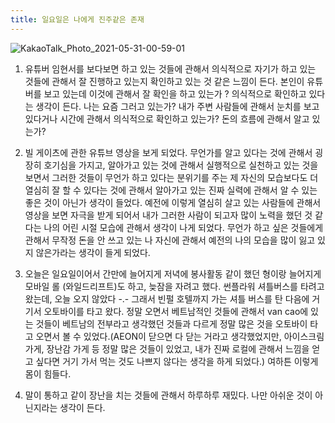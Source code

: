 ```yaml
---
title: 일요일은 나에게 진주같은 존재
---
```

![KakaoTalk_Photo_2021-05-31-00-59-01](https://user-images.githubusercontent.com/50545088/120111086-787da280-c1ab-11eb-88e6-0ae1b83aac86.jpeg)


1. 유튜버 임현서를 보다보면 하고 있는 것들에 관해서 의식적으로 자기가 하고 있는 것들에 관해서 잘 진행하고 있는지 확인하고 있는 것 같은 느낌이 든다. 본인이 유튜버를 보고 있는데 이것에 관해서 잘 확인을 하고 있는가 ? 의식적으로 확인하고 있다는 생각이 든다. 나는 요즘 그러고 있는가? 내가 주변 사람들에 관해서 눈치를 보고 있다거나 시간에 관해서 의식적으로 확인하고 있는가? 돈의 흐름에 관해서 알고 있는가?

2. 빌 게이츠에 관한 유튜브 영상을 보게 되었다. 무언가를 알고 있다는 것에 관해서 굉장히 호기심을 가지고, 알아가고 있는 것에 관해서 실행적으로 실천하고 있는 것을 보면서 그러한 것들이 무언가 하고 있다는 분위기를 주는 제 자신의 모습보다도 더 열심히 잘 할 수 있다는 것에 관해서 알아가고 있는 진짜 실력에 관해서 알 수 있는 좋은 것이 아닌가 생각이 들었다. 예전에 이렇게 열심히 살고 있는 사람들에 관해서 영상을 보면 자극을 받게 되어서 내가 그러한 사람이 되고자 많이 노력을 했던 것 같다는 나의 어린 시절 모습에 관해서 생각이 나게 되었다. 무언가 하고 싶은 것들에게 관해서 무작정 돈을 안 쓰고 있는 나 자신에 관해서 예전의 나의 모습을 많이 잃고 있지 않은가라는 생각이 들게 되었다. 

3. 오늘은 일요일이어서 간만에 늘어지게 저녁에 봉사활동 같이 했던 형이랑 늘어지게 모바일 롤 (와일드리프트)도 하고, 늦잠을 자려고 했다. <!--그런데 아침 8시에 울리는 휴대폰 보이스톡 소리, 같은 회사에 근무하고 있는 친구가 아침에 일을 한다고 하면서 나왔다고 하여 자신을 픽업해줄 수 없냐는 전화였다. 일단 택시를 타라고 했고, 택시를 타고 오면 택시비를 내주겠다는 이야기를 하였다. 그렇게 택시를 타고 gate C에서 보게 되었고, 아침에 무엇을 먹을거냐는 물음에 국수를 요리해서 먹고 싶다고 하길래, Vinmart에 가서 같이 Hoa Hoa랑 마실 수 있는 코코넛 음료수를 구매하고 왔다. Gate C 아저씨가 보통 검사를 하지 않기 떄문에 Gate C로 들어오게 되었다. 그렇게 Hoa Hoa를 요리해서 먹었다. 일반 라면과 같이 조리를 하는 것이 아니었고, 무엇보다 같이 김치도 넣어서 요리하는 모습을 보면서 베트남 친구들 생활에 관해서 정말 현실적으로 알 수 있다는 것이 정말 감사했다. 그렇게 넷플릭스 '살아있다'를 보고, 틱톡도 보고, 친구가 좋아하는 피자 컴퍼니에서 시켜 먹기도 하였다. 그렇게 그 친구와 헤어지고 나서, 다른 친구가 같이 회사 끝나면 보자는 말을 하여서 (내가 일을 한다고 거짓말을 하였다.) 회사 근처까지 택시를 타고 가서 거기서 저녁을 먹고, 카페를 간 다음에 같이 이야기를 하다가 (나는 망고 스무디를 시키고, 그 친구는 다른 것을 시켰다. 해바라기 씨를 먹는 방법에 관해서 알려주었고, 나는 그것을 따라하려고 하였는데 쉽지 않았다.) -->썬플라워 셔틀버스를 타려고 왔는데, 오늘 오지 않았다 -.- 그래서 빈펄 호텔까지 가는 셔틀 버스를 탄 다음에 거기서 오토바이를 타고 왔다. 정말 오면서 베트남적인 것들에 관해서 van cao에 있는 것들이 베트남의 전부라고 생각했던 것들과 다르게 정말 많은 것을 오토바이 타고 오면서 볼 수 있었다.(AEON이 닫으면 다 닫는 거라고 생각했었지만, 아이스크림 가게, 장난감 가게 등 정말 많은 것들이 있었고, 내가 진짜 로컬에 관해서 느낌을 얻고 싶다면 거기 가서 먹는 것도 나쁘지 않다는 생각을 하게 되었다.) 여하튼 이렇게 몸이 힘들다.

4. 말이 통하고 같이 장난을 치는 것들에 관해서 하루하루 재밌다. 나만 아쉬운 것이 아닌지라는 생각이 든다.